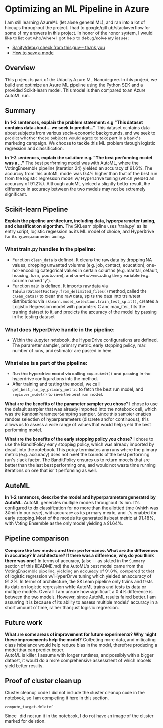 # Optimizing an ML Pipeline in Azure

I am still learning AzureML (let alone general ML), and ran into a lot of hiccups throughout the project. 
I had to google/github/stackoverflow for some of my answers in this project. In honor of the honor system, I would like to list out who/where I got help to debug/solve my issues:
- [Sanity/debug check from this guy-- thank you](https://github.com/QuirkyDataScientist1978/Microsoft-Azure-Machine-Learning-Engineer-Project-1-Udacity-Solution)
- [How to save a model](https://github.com/MicrosoftDocs/azure-docs/issues/45773)

## Overview
This project is part of the Udacity Azure ML Nanodegree.
In this project, we build and optimize an Azure ML pipeline using the Python SDK and a provided Scikit-learn model.
This model is then compared to an Azure AutoML run.

## Summary
**In 1-2 sentences, explain the problem statement: e.g "This dataset contains data about... we seek to predict..."**
This dataset contains data about subjects from various socio-economic backgrounds, and we seek to predict whether these subjects would agree to take part in a bank's marketing campaign. We choose to tackle this ML problem through logistic regression and classification. 

**In 1-2 sentences, explain the solution: e.g. "The best performing model was a ..."**
The best performing model was with AutoML, where the VotingEnsemble pipeline (iteration 24) yielded an accuracy of 91.6%. 
The accuracy from this autoML model was 0.4% higher than that of the best run from the logistic regression model w/ HyperDrive tuning (which yielded an accuracy of 91.2%). 
Although autoML yielded a slightly better result, the difference in accuracy between the two models may not be extremely significant. 


## Scikit-learn Pipeline
**Explain the pipeline architecture, including data, hyperparameter tuning, and classification algorithm.**
The SKLearn pipline uses 'train.py' as its entry script, logistic regression as its ML model of choice, and HyperDrive for its hyperparameter tuning. 
### What train.py handles in the pipeline: 
- Function `clean_data` is defined. It cleans the raw data by dropping NA values, dropping unwanted volumns (e.g. job, contact, education), one-hot-encoding categorical values in certain columns (e.g. marital, default, housing, loan, poutcome), and one-hot-encoding the y variable (e.g. column named 'y').
- Function `main` is defined. It imports raw data via `TabularDatasetFactory.from_delimited_files()` method, called the `clean_data()` to clean the raw data, splits the data into train/test distributions via `sklearn.model_selection.train_test_split()`, creates a Logistic Regression model with paramters C and max_iter., fits the training dataset to it, and predicts the accuracy of the model by passing in the testing dataset.  

### What does HyperDrive handle in the pipeline:
- Within the Jupyter notebook, the HyperDrive configurations are defined. The parameter sampler, primary metric, early stopping policy, max number of runs, and estimator are passed in here.

### What else is a part of the pipeline:
- Run the hyperdrive model via calling `exp.submit()` and passing in the hyperdrive configurations into the method. 
- After training and testing the model, we call `get_best_run_by_primary_metric` to fetch the best run model, and `register_model()` to save the best run model. 

**What are the benefits of the parameter sampler you chose?**
I chose to use the default sampler that was already imported into the notebook cell, which was the RandomParameterSampling sampler. Since this sampler enables random selection of hyperparameters (discrete and/or continuous), this allows us to assess a wide range of values that would help yield the best performing model. 

**What are the benefits of the early stopping policy you chose?**
I chose to use the BanditPolicy early stopping policy, which was already imported by deault into the notebook. This policy terminates any runs where the primary metric (e.g. accuracy) does not meet the bounds of the best performing run's slack factor. The BanditPolicy ensures us to return models that are better than the last best performing one, and would not waste time running iterations on one that isn't performing as well.

## AutoML
**In 1-2 sentences, describe the model and hyperparameters generated by AutoML.**
AutoML generates multiple models throughout its run. It's configured to do classification for no more than the allotted time (which was 30min in our case), with accuracy as its primary metric, and it's enabled for early stopping. Most of the models its generated its best metric at 91.48%, with Voting Ensemble as the only model yielding a 91.64%.

## Pipeline comparison
**Compare the two models and their performance. What are the differences in accuracy? In architecture? If there was a difference, why do you think there was one?**
In terms of accuracy, (also -- as stated in the `Summary` section of this README.md) the AutoML's best model came from the VotingEnsemble pipeline, yielding an accuracy of 91.6%, compared to that of logistic regression w/ HyperDrive tuning which yielded an accuracy of 91.2%. In terms of architecture, the SKLearn pipeline only trains and tests its data on logistic regression while AutoML trains and tests its data on multiple models. Overall, I am unsure how significant a 0.4% difference is between the two models. However, since AutoML results faired better, I am assuming it is because of its ability to assess multiple models' accuracy in a short amount of time, rather than just logistic regression.

## Future work
**What are some areas of improvement for future experiments? Why might these improvements help the model?**
Collecting more data, and mitigating class imbalance would help reduce bias in the model, therefore producing a model that can predict better.  
AutoML is killer. I assume with longer runtimes, and possibly with a bigger dataset, it would do a more comprehensive assessment of which models yield better results. 

## Proof of cluster clean up
Cluster cleanup code 
I did not include the cluster cleanup code in the notebook, so I am completing it here in this section.
```
compute_target.delete()
```
Since I did not run it in the notebook, I do not have an image of the cluster marked for deletion.
